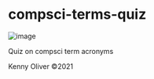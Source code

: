 # compsci-terms-quiz

![image](https://www.codefactor.io/repository/github/KennyOliver/compsci-terms-quiz/badge)

Quiz on compsci term acronyms

Kenny Oliver ©2021
